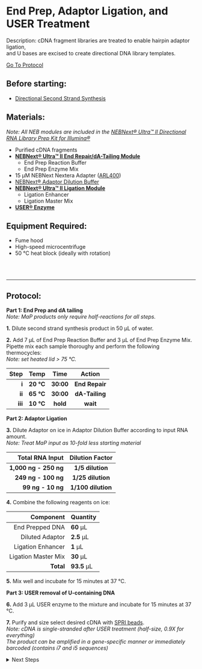 End Prep, Adaptor Ligation, and USER Treatment
================================================================================
Description: cDNA fragment libraries are treated to enable hairpin adaptor ligation,<br/>and U bases are excised to create directional DNA library templates.

[Go To Protocol](#protocol)

Before starting:
--------------------------------------------------------------------------------
* [Directional Second Strand Synthesis](./Directional-Second-Strand-Synthesis.md)

Materials:
--------------------------------------------------------------------------------
  _Note: All NEB modules are included in the [NEBNext® Ultra™ II Directional RNA Library Prep Kit for Illumina®](https://www.neb.com/products/e7760-nebnext-ultra-ii-directional-rna-library-prep-kit-for-illumina#Product%20Information)_
  * Purified cDNA fragments
  * **[NEBNext® Ultra™ II End Repair/dA-Tailing Module](https://www.neb.com/products/e7546-nebnext-ultra-ii-end-repair-da-tailing-module#Protocols,%20Manuals%20&%20Usage)**
    * End Prep Reaction Buffer
    * End Prep Enzyme Mix
  * 15 µM NEBNext Nextera Adapter ([ARL400](../../ARL-primers.csv))
  * [NEBNext® Adaptor Dilution Buffer](https://www.neb.com/products/b1430-nebnext-adaptor-dilution-buffer#Product%20Information)
  * **[NEBNext® Ultra™ II Ligation Module](https://www.neb.com/products/e7595-nebnext-ultra-ii-ligation-module#Protocols,%20Manuals%20&%20Usage)**
    * Ligation Enhancer
    * Ligation Master Mix
  * **[USER® Enzyme](https://www.neb.com/products/m5505-user-enzyme#Product%20Information)**
    
Equipment Required:
--------------------------------------------------------------------------------
  * Fume hood
  * High-speed microcentrifuge
  * 50 °C heat block (ideally with rotation)

<br/><br/>
___
Protocol:
--------------------------------------------------------------------------------

**Part 1: End Prep and dA tailing**<br/>_Note: MaP products only require half-reactions for all steps._

**1.** Dilute second strand synthesis product in 50 µL of water.

**2.** Add 7 µL of End Prep Reaction Buffer and 3 µL of End Prep Enzyme Mix.<br/>Pipette mix each sample thoroughy and perform the following thermocycles:<br/>
_Note: set heated lid > 75 °C._

  | Step | Temp | Time | Action |
  | ---------: | :--------: | :---------: |:---------: |
  | **i** | **20 °C** | **30:00** | **End Repair** |
  | **ii** | **65 °C** | **30:00** | **dA-Tailing** |
  | **iii** | **10 °C** | **hold** | **wait** |
  
**Part 2: Adaptor Ligation**
  
**3.** Dilute Adaptor on ice in Adaptor Dilution Buffer according to input RNA amount.<br/>_Note: Treat MaP input as 10-fold less starting material_<br/>

  | Total RNA Input | Dilution Factor |
  | ---------: | :--------: |
  | **1,000 ng - 250 ng** | **1/5 dilution** |
  | **249 ng - 100 ng** | **1/25 dilution** |
  | **99 ng - 10 ng** | **1/100 dilution** |


**4.** Combine the following reagents on ice:

  | Component | Quantity | 
  | ---------: | :---------- |
  | End Prepped DNA | **60**  µL | 
  | Diluted Adaptor | **2.5**  µL |
  | Ligation Enhancer | **1**  µL |
  | Ligation Master Mix | **30**  µL |
  | **Total** | **93.5** µL |
  
**5.** Mix well and incubate for 15 minutes at 37 °C. 

**Part 3: USER removal of U-containing DNA**

**6.** Add 3 µL USER enzyme to the mixture and incubate for 15 minutes at 37 °C.

**7.** Purify and size select desired cDNA with [SPRI beads](../SPRI-beads.md).<br/>
_Note: cDNA is single-stranded after USER treatment (half-size, 0.9X for everything)_<br/>
_The product can be amplified in a gene-specific manner or immediately barcoded (contains i7 and i5 sequences)_

<!-- The text below creates dropdown lists for links to next steps or hyperlinks -->

<details>
  <summary>Next Steps</summary>

</p> <a href="../NGS/Two-Step-PCR-Library.md">
2-step PCR library generation </a>

</details>
